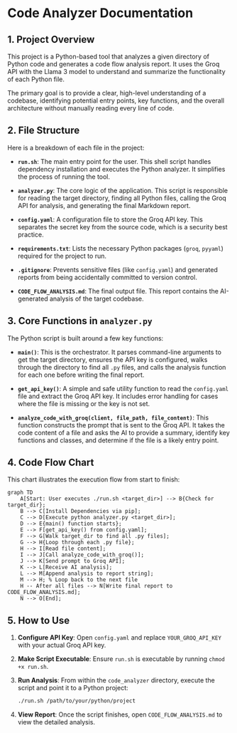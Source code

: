 # Code Analyzer Documentation

## 1. Project Overview

This project is a Python-based tool that analyzes a given directory of Python code and generates a code flow analysis report. It uses the Groq API with the Llama 3 model to understand and summarize the functionality of each Python file.

The primary goal is to provide a clear, high-level understanding of a codebase, identifying potential entry points, key functions, and the overall architecture without manually reading every line of code.

## 2. File Structure

Here is a breakdown of each file in the project:

- **`run.sh`**: The main entry point for the user. This shell script handles dependency installation and executes the Python analyzer. It simplifies the process of running the tool.

- **`analyzer.py`**: The core logic of the application. This script is responsible for reading the target directory, finding all Python files, calling the Groq API for analysis, and generating the final Markdown report.

- **`config.yaml`**: A configuration file to store the Groq API key. This separates the secret key from the source code, which is a security best practice.

- **`requirements.txt`**: Lists the necessary Python packages (`groq`, `pyyaml`) required for the project to run.

- **`.gitignore`**: Prevents sensitive files (like `config.yaml`) and generated reports from being accidentally committed to version control.

- **`CODE_FLOW_ANALYSIS.md`**: The final output file. This report contains the AI-generated analysis of the target codebase.

## 3. Core Functions in `analyzer.py`

The Python script is built around a few key functions:

- **`main()`**: This is the orchestrator. It parses command-line arguments to get the target directory, ensures the API key is configured, walks through the directory to find all `.py` files, and calls the analysis function for each one before writing the final report.

- **`get_api_key()`**: A simple and safe utility function to read the `config.yaml` file and extract the Groq API key. It includes error handling for cases where the file is missing or the key is not set.

- **`analyze_code_with_groq(client, file_path, file_content)`**: This function constructs the prompt that is sent to the Groq API. It takes the code content of a file and asks the AI to provide a summary, identify key functions and classes, and determine if the file is a likely entry point.

## 4. Code Flow Chart

This chart illustrates the execution flow from start to finish:

```mermaid
graph TD
    A[Start: User executes ./run.sh <target_dir>] --> B{Check for target_dir};
    B --> C[Install Dependencies via pip];
    C --> D[Execute python analyzer.py <target_dir>];
    D --> E{main() function starts};
    E --> F[get_api_key() from config.yaml];
    F --> G[Walk target_dir to find all .py files];
    G --> H{Loop through each .py file};
    H --> I[Read file content];
    I --> J[Call analyze_code_with_groq()];
    J --> K[Send prompt to Groq API];
    K --> L[Receive AI analysis];
    L --> M[Append analysis to report string];
    M --> H; % Loop back to the next file
    H -- After all files --> N[Write final report to CODE_FLOW_ANALYSIS.md];
    N --> O[End];
```

## 5. How to Use

1.  **Configure API Key**: Open `config.yaml` and replace `YOUR_GROQ_API_KEY` with your actual Groq API key.

2.  **Make Script Executable**: Ensure `run.sh` is executable by running `chmod +x run.sh`.

3.  **Run Analysis**: From within the `code_analyzer` directory, execute the script and point it to a Python project:

    ```bash
    ./run.sh /path/to/your/python/project
    ```

4.  **View Report**: Once the script finishes, open `CODE_FLOW_ANALYSIS.md` to view the detailed analysis.
